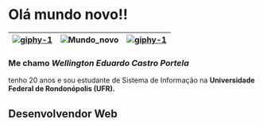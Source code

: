 # Olá mundo novo!!

|<a href="https://imgbb.com/"><img src="https://i.ibb.co/R4vyGM5/giphy-1.gif" alt="giphy-1" border="0"></a>|![Mundo_novo](https://media2.giphy.com/media/3ohs7Sjl26eSQjem3K/giphy.gif?cid=ecf05e47ov8ewnyzqd5sdmv7x5vzztlv0f1u5kqtyywuy5k0&rid=giphy.gif&ct=g)|<a href="https://imgbb.com/"><img src="https://i.ibb.co/R4vyGM5/giphy-1.gif" alt="giphy-1" border="0"></a> |
|-|--------------------------------------------------------------------------------------------------------------------------------------------------|-|


### Me chamo _Wellington Eduardo Castro Portela_  
tenho 20 anos e sou estudante de Sistema de Informação na **Universidade Federal de Rondonópolis (UFR).**

## Desenvolvendor Web



